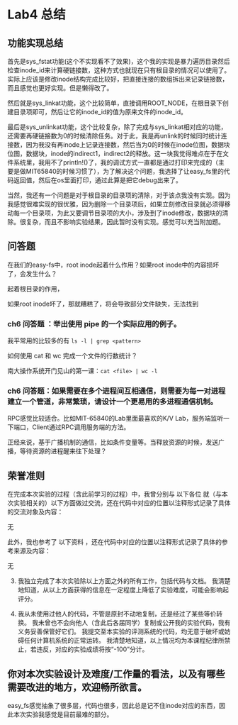 # Lab4 总结

## 功能实现总结

首先是sys_fstat功能(这个不实现看不了效果)，这个我的实现是暴力遍历目录然后检查inode_id来计算硬链接数，这种方式也就现在只有根目录的情况可以使用了。实际上应该是修改inode结构完成比较好，把直接连接的数组拆出来记录链接数，而且感觉也更好实现。但是懒得改了。

然后就是sys_linkat功能，这个比较简单，直接调用ROOT_NODE，在根目录下创建目录项即可，然后让它的inode_id的值为原来文件的inode_id。

最后是sys_unlinkat功能，这个比较复杂，除了完成与sys_linkat相对应的功能，还需要再硬链接数为0的时候清除任务。对于此，我是再unlink的时候同时统计连接数，因为我没有再inode上记录连接数，然后当为0的时候在inode位图，数据块位图，数据块，inode的indirect1，indirect2的释放。这一块我觉得难点在于在文件系统里，我用不了println!()了，我的调试方式一直都是通过打印来完成的（主要是做MIT65840的时候习惯了），为了解决这个问题，我选择了让easy_fs里的代码返回值，然后在os里面打印，通过此算是把它debug出来了。

当然，我还有一个问题是对于根目录的目录项的清除，对于该点我没有实现。因为我感觉很难实现的很优雅，因为删除一个目录项后，如果立刻修改目录就必须得移动每一个目录项，为此又要调节目录项的大小，涉及到了inode修改，数据块的清除。很复杂，而且不影响实验结果，因此暂时没有实现。感觉可以充当附加题。

## 问答题

在我们的easy-fs中，root inode起着什么作用？如果root inode中的内容损坏了，会发生什么？

起着根目录的作用，

如果root inode坏了，那就糟糕了，将会导致部分文件缺失，无法找到

### ch6 问答题 ：举出使用 pipe 的一个实际应用的例子。

我平常用的比较多的有 `ls -l | grep <pattern>`

如何使用 cat 和 wc 完成一个文件的行数统计？

南大操作系统开门见山的第一课：`cat <file> | wc -l`

### ch6 问答题：如果需要在多个进程间互相通信，则需要为每一对进程建立一个管道，非常繁琐，请设计一个更易用的多进程通信机制。

RPC感觉比较适合。比如MIT-65840的Lab里面最喜欢的K/V Lab，服务端监听一下端口，Client通过RPC调用服务端的方法。

正经来说，基于广播机制的通信，比如条件变量等。当释放资源的时候，发送广播，等待资源的进程醒来往下处理？


## 荣誉准则

在完成本次实验的过程（含此前学习的过程）中，我曾分别与 以下各位 就（与本次实验相关的）以下方面做过交流，还在代码中对应的位置以注释形式记录了具体的交流对象及内容：

无

此外，我也参考了 以下资料 ，还在代码中对应的位置以注释形式记录了具体的参考来源及内容：

无

3. 我独立完成了本次实验除以上方面之外的所有工作，包括代码与文档。 我清楚地知道，从以上方面获得的信息在一定程度上降低了实验难度，可能会影响起评分。

4. 我从未使用过他人的代码，不管是原封不动地复制，还是经过了某些等价转换。 我未曾也不会向他人（含此后各届同学）复制或公开我的实验代码，我有义务妥善保管好它们。 我提交至本实验的评测系统的代码，均无意于破坏或妨碍任何计算机系统的正常运转。 我清楚地知道，以上情况均为本课程纪律所禁止，若违反，对应的实验成绩将按“-100”分计。

## 你对本次实验设计及难度/工作量的看法，以及有哪些需要改进的地方，欢迎畅所欲言。

easy_fs感觉抽象了很多层，代码也很多，因此总是记不住inode对应的东西，因此本次实验我感觉是目前最难的部分。